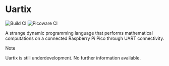 # Uartix

![Build CI](https://github.com/nthnn/Uartix/actions/workflows/build_ci.yml/badge.svg)
![Picoware CI](https://github.com/nthnn/Uartix/actions/workflows/picoware_ci.yml/badge.svg)

A strange dynamic programming language that performs mathematical computations on a connected Raspberry Pi Pico through UART connectivity.

> [!NOTE]
> Uartix is still underdevelopment. No further information available.

